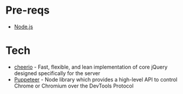 # Pre-reqs
- [Node.js](https://nodejs.org/en/)

# Tech

* [cheerio](https://cheerio.js.org/) - Fast, flexible, and lean implementation of core jQuery designed specifically for the server
* [Puppeteer](https://pptr.dev//) - Node library which provides a high-level API to control Chrome or Chromium over the DevTools Protocol